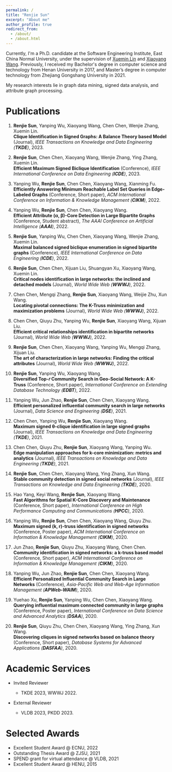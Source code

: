 ```yaml
---
permalink: /
title: "Renjie Sun"
excerpt: "About me"
author_profile: true
redirect_from: 
  - /about/
  - /about.html
---
```


Currently, I'm a Ph.D. candidate at the Software Engineering Institute, East China Normal University, under the supervision of [Xuemin Lin](https://www.cse.unsw.edu.au/~lxue/) and [Xiaoyang Wang](https://www.unsw.edu.au/staff/xiaoyang-wang). Previously, I received my Bachelor's degree in computer science and technology from Henan University in 2017, and Master’s degree in computer technology from Zhejiang Gongshang University in 2021.

My research interests lie in graph data mining, signed data analysis, and attribute graph processing.
<!-- Link to [Google Scholar](https://scholar.google.com/citations?user=7pePWUAAAAAJ&hl=en). Email address: renjie.sun@stu.ecnu.edu.cn -->

Publications
======
1. **Renjie Sun**, Yanping Wu, Xiaoyang Wang, Chen Chen, Wenjie Zhang, Xuemin Lin. <br>
**Clique Identification in Signed Graphs: A Balance Theory based Model** (Journal),
*IEEE Transactions on Knowledge and Data Engineering (**TKDE**)*, 2023.

2. **Renjie Sun**, Chen Chen, Xiaoyang Wang, Wenjie Zhang, Ying Zhang, Xuemin Lin. <br>
**Efficient Maximum Signed Biclique Identification** (Conference),
*IEEE International Conference on Data Engineering (**ICDE**)*, 2023.

3. Yanping Wu, **Renjie Sun**, Chen Chen, Xiaoyang Wang, Xianming Fu. <br>
**Efficiently Answering Minimum Reachable Label Set Queries in Edge-Labeled Graphs** (Conference, Short paper),
*ACM International Conference on Information & Knowledge Management (**CIKM**)*, 2022.

4. Yanping Wu, **Renjie Sun**, Chen Chen, Xiaoyang Wang. <br>
**Efficient Attribute (α, β)-Core Detection in Large Bipartite Graphs** (Conference, Student abstract),
*The AAAI Conference on Artificial Intelligence (**AAAI**)*, 2022.

5. **Renjie Sun**, Yanping Wu, Chen Chen, Xiaoyang Wang, Wenjie Zhang, Xuemin Lin. <br>
**Maximal balanced signed biclique enumeration in signed bipartite graphs** (Conference),
*IEEE International Conference on Data Engineering (**ICDE**)*, 2022.

6. **Renjie Sun**, Chen Chen, Xijuan Liu, Shuangyan Xu, Xiaoyang Wang, Xuemin Lin. <br>
**Critical nodes identification in large networks: the inclined and detached models** (Journal),
*World Wide Web (**WWWJ**)*, 2022.

7. Chen Chen, Mengqi Zhang, **Renjie Sun**, Xiaoyang Wang, Weijie Zhu, Xun Wang. <br>
**Locating pivotal connections: The K-Truss minimization and maximization problems** (Journal),
*World Wide Web (**WWWJ**)*, 2022.

8. Chen Chen, Qiuyu Zhu, Yanping Wu, **Renjie Sun**, Xiaoyang Wang, Xijuan Liu. <br>
**Efficient critical relationships identification in bipartite networks** (Journal),
*World Wide Web (**WWWJ**)*, 2022.

9. **Renjie Sun**, Chen Chen, Xiaoyang Wang, Yanping Wu, Mengqi Zhang, Xijuan Liu. <br>
**The art of characterization in large networks: Finding the critical attributes** (Journal),
*World Wide Web (**WWWJ**)*, 2022.

10. **Renjie Sun**, Yanping Wu, Xiaoyang Wang. <br>
**Diversified Top-𝑟 Community Search in Geo-Social Network: A K-Truss** (Conference, Short paper),
*International Conference on Extending Database Technology (**EDBT**)*, 2022.

11. Yanping Wu, Jun Zhao, **Renjie Sun**, Chen Chen, Xiaoyang Wang. <br>
**Efficient personalized influential community search in large networks** (Journal),
*Data Science and Engineering (**DSE**)*, 2021.

12. Chen Chen, Yanping Wu, **Renjie Sun**, Xiaoyang Wang. <br>
**Maximum signed θ-clique identification in large signed graphs** (Journal),
*IEEE Transactions on Knowledge and Data Engineering (**TKDE**)*, 2021.

13. Chen Chen, Qiuyu Zhu, **Renjie Sun**, Xiaoyang Wang, Yanping Wu. <br>
**Edge manipulation approaches for k-core minimization: metrics and analytics** (Journal),
*IEEE Transactions on Knowledge and Data Engineering (**TKDE**)*, 2021.

14. **Renjie Sun**, Chen Chen, Xiaoyang Wang, Ying Zhang, Xun Wang. <br>
**Stable community detection in signed social networks** (Journal),
*IEEE Transactions on Knowledge and Data Engineering (**TKDE**)*, 2020.

15. Hao Yang, Keyi Wang, **Renjie Sun**, Xiaoyang Wang. <br>
**Fast Algorithms for Spatial K-Core Discovery and Maintenance** (Conference, Short paper),
*International Conference on High Performance Computing and Communications (**HPCC**)*, 2020.

16. Yanping Wu, **Renjie Sun**, Chen Chen, Xiaoyang Wang, Qiuyu Zhu. <br>
**Maximum signed (k, r)-truss identification in signed networks** (Conference, Poster paper),
*ACM International Conference on Information & Knowledge Management (**CIKM**)*, 2020.

17. Jun Zhao, **Renjie Sun**, Qiuyu Zhu, Xiaoyang Wang, Chen Chen. <br>
**Community identification in signed networks: a k-truss based model** (Conference, Short paper),
*ACM International Conference on Information & Knowledge Management (**CIKM**)*, 2020.

18. Yanping Wu, Jun Zhao, **Renjie Sun**, Chen Chen, Xiaoyang Wang. <br>
**Efficient Personalized Influential Community Search in Large Networks** (Conference),
*Asia-Pacific Web and Web-Age Information Management (**APWeb-WAIM**)*, 2020.

19. Yuehao Xu, **Renjie Sun**, Yanping Wu, Chen Chen, Xiaoyang Wang. <br>
**Querying influential maximum connected community in large graphs** (Conference, Poster paper),
*International Conference on Data Science and Advanced Analytics (**DSAA**)*, 2020.

20. **Renjie Sun**, Qiuyu Zhu, Chen Chen, Xiaoyang Wang, Ying Zhang, Xun Wang. <br>
**Discovering cliques in signed networks based on balance theory** (Conference, Short paper),
*Database Systems for Advanced Applications (**DASFAA**)*, 2020.


<!-- Talks
======
- Yixiang Fang, **Kai Wang**, Xuemin Lin, and Wenjie Zhang. [**Cohesive Subgraph Search over Big Heterogeneous Information Networks: Applications, Challenges, and Solutions** (Tutorial)](https://www.bilibili.com/video/BV1D54y1G7TS?p=17), *ACM SIGMOD International Conference on Management of Data (**SIGMOD**)*, 2021.
- Wenjie Zhang, **Kai Wang**, Ying Zhang, and Xuemin Lin. **Cohesive Structure based Bipartite Graph Analysis: From Motif Level to Subgraph Level** (Tutorial), *International Conference on Database Systems for Advanced Applications (DASFAA)*, 2020.
- **Towards Efficient Community Search and Reachability Query on Bipartite Graphs**, Hunan University, 2021.
- **Cohesive Structure based Bipartite Network Analytics**, Peking University, 2021. -->

Academic Services
======

<!-- - Organizing Committee
  - Web Chair of [VLDB 2022](http://vldb.org/2022/).
  - Publicity Chair of [LSGDA 2020](https://www.google.com/url?q=https%3A%2F%2Flsgda.github.io%2F2020%2F&sa=D&sntz=1&usg=AFQjCNFYfkgg9wBrWW8wUaG8GCGXJz3z_A).

- Program Committee
  - VLDB 2023.
  - [CIKM 2022](https://www.cikm2022.org/), [KDD 2022](https://kdd.org/kdd2022/) (Applied Science Track), [ICDE 2022](https://icde2022.ieeecomputer.my/) (TKDE Poster Track), [WSDM 2022](https://www.wsdm-conference.org/2022/), WISE 2022.
  - [CIKM 2021](https://www.cikm2021.org/), WISE 2021, SpatialDI 2021.

- Editoral Board:
  - Frontiers in Big Data (Review Editor). -->

- Invited Reviewer
  - TKDE 2023, WWWJ 2022.

- External Reviewer
  - VLDB 2023, PKDD 2023.



<!-- Teaching
======
- Course Instructor
  - Data Analytics for Graphs  (COMP9312) -  2021 T2 (*received 100% positive ratings on teaching in the post-course survey*).

- TA, * indicates Head TA
  - Big Data Management  (COMP9313) -  2017 S2, 2018 S2.

  - Database Systems (COMP9311) -  2017 S1, 2018 S1\*, 2019 T1\*, 2019 T3\*.

  - Data Science and Decisions (DATA1001) -  2017 S2, 2018 S2\*, 2019 T2\*. -->

Selected Awards
======
- Excellent Student Award @ ECNU, 2022
- Outstanding Thesis Award @ ZJSU, 2021
- SPEND grant for virtual attendance @ VLDB, 2021
- Excellent Student Award @ HENU, 2015



